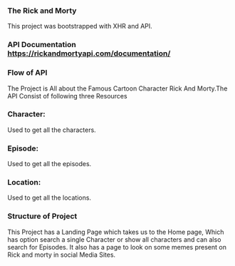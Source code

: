 ### The Rick and Morty 
This project was bootstrapped with XHR and API.

### API Documentation https://rickandmortyapi.com/documentation/

### Flow of API
The Project is All about the Famous Cartoon Character 
Rick And Morty.The API Consist of following three Resources

### Character: 
Used to get all the characters.
### Episode:
Used to get all the episodes.
### Location:
Used to get all the locations.

### Structure of Project
This Project has a Landing Page which takes us to the Home page,
Which has option search a single Character or show all characters 
and can also search for Episodes.
It also has a page to look on some memes present on Rick and morty in social Media Sites.




